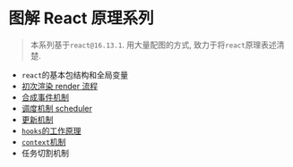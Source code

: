 # 图解 React 原理系列

> 本系列基于`react@16.13.1`. 用大量配图的方式, 致力于将`react`原理表述清楚.

- `react`的基本包结构和全局变量
- [初次渲染 render 流程](./articles/02-render-process.md)
- [合成事件机制](./articles/03-syntheticEvent.md)
- [调度机制 scheduler](./articles/04-scheduler.md)
- [更新机制](./articles/05-update-process.md)
- [`hooks`的工作原理](./articles/07-hook.md)
- [`context`机制](./articles/08-context.md)
- 任务切割机制
